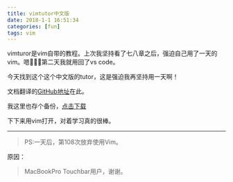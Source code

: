 ```yaml
---
title: vimtutor中文版
date: 2018-1-1 16:51:34
categories: [fun]
tags: vim
---
```


vimturor是vim自带的教程。上次我坚持看了七八章之后，强迫自己用了一天的vim。嗯🙂🙂🙂第二天我就用回了vs code。

今天找到这个这个中文版的tutor，这是强迫我再坚持用一天啊！

<!---more--->

文档翻译的[GitHub地址](https://github.com/wjp2013/the_room_of_exercises/tree/master/%E8%AF%BB%E4%B9%A6%E7%AC%94%E8%AE%B0/vimtutor)在此。

我这里也存个备份，[点击下载](/Downloads/vimtutor_cn.txt)

下下来用vim打开，对着学习真的很棒。

---

> PS:一天后，第108次放弃使用Vim。

原因：

>  MacBookPro Touchbar用户，谢谢。